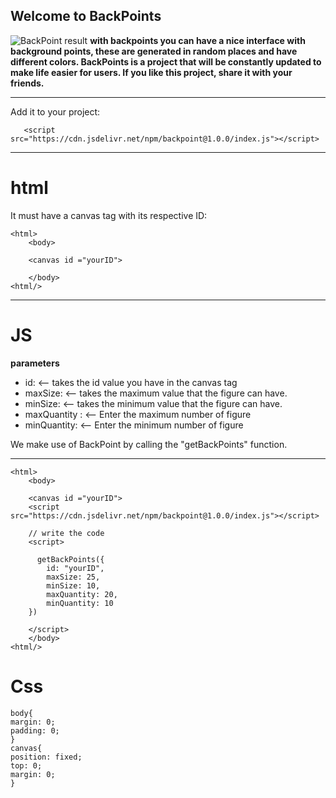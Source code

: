 ## Welcome to BackPoints
![BackPoint result ](https://i.ibb.co/pRQVz8M/Screenshot-2021-07-28-at-13-13-12-Point-backgrounds.png)
**with backpoints you can have a nice interface with background points, these are generated in random places and have different colors.
BackPoints is a project that will be constantly updated to make life easier for users.
If you like this project, share it with your friends.**

------


Add it to your project:

	   <script src="https://cdn.jsdelivr.net/npm/backpoint@1.0.0/index.js"></script>

---
# html
It must have a canvas tag with its respective ID:
	

	
	<html>
	    <body>
	    
	    <canvas id ="yourID">
	    
	    </body>
	<html/>

---


#	JS	
**parameters**
 - id:              <--  takes the id value you have in the canvas tag
 - maxSize:   <-- takes the maximum value that the figure can have.
 - minSize:    <-- takes the minimum value that the figure can have.
 - maxQuantity : <-- Enter the maximum number of figure
 - minQuantity: <-- Enter the minimum number of figure 

We make use of BackPoint by calling the "getBackPoints" function.

----
	<html>
	    <body>
	    
	    <canvas id ="yourID">
	    <script src="https://cdn.jsdelivr.net/npm/backpoint@1.0.0/index.js"></script>
	    
		// write the code 
	    <script>
	    
		  getBackPoints({
			id: "yourID",
			maxSize: 25,
			minSize: 10,
			maxQuantity: 20,
			minQuantity: 10
		})
		
	    </script>
	    </body>
	<html/>

# Css

    body{
	margin: 0;
	padding: 0;
	}
	canvas{
	position: fixed;
	top: 0;
	margin: 0;
	}
